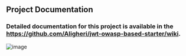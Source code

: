 ## Project Documentation
 ### Detailed documentation for this project is available in the https://github.com/Aligheri/jwt-owasp-based-starter/wiki.

![image](https://github.com/user-attachments/assets/40743e55-29e9-473a-9757-6eb28b422cf4)

